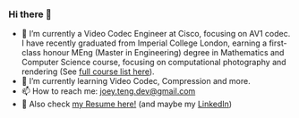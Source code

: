 ### Hi there 👋

- 🔭 I’m currently a Video Codec Engineer at Cisco, focusing on AV1 codec. I have recently graduated from Imperial College London, earning a first-class honour MEng (Master in Engineering) degree in Mathematics and Computer Science course, focusing on computational photography and rendering (See [full course list here](https://github.com/JoeyTeng/JoeyTeng/tree/master/Imperial-College-London)).
- 🌱 I’m currently learning Video Codec, Compression and more.
- 📫 How to reach me: joey.teng.dev@gmail.com
- 📝 Also check [my Resume here!](Hongyu%2C%20Teng.pdf) (and maybe my [LinkedIn](https://www.linkedin.com/in/hongyu-teng/))

<!--
**JoeyTeng/JoeyTeng** is a ✨ _special_ ✨ repository because its `README.md` (this file) appears on your GitHub profile.

Here are some ideas to get you started:

- 🔭 I’m currently working on ...
- 🌱 I’m currently learning ...
- 👯 I’m looking to collaborate on ...
- 🤔 I’m looking for help with ...
- 💬 Ask me about ...
- 📫 How to reach me: ...
- 😄 Pronouns: ...
- ⚡ Fun fact: ...
-->
